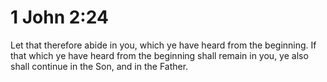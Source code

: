 # 1 John 2:24

Let that therefore abide in you, which ye have heard from the beginning. If that which ye have heard from the beginning shall remain in you, ye also shall continue in the Son, and in the Father.